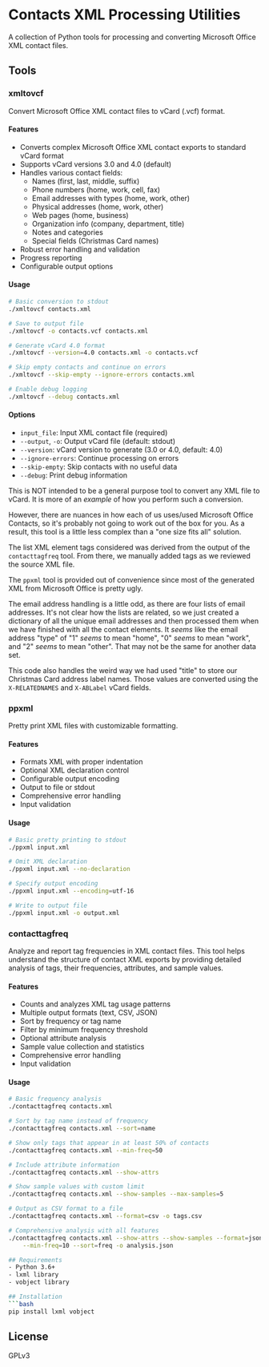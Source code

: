 # Contacts XML Processing Utilities

A collection of Python tools for processing and converting Microsoft Office XML
contact files.

## Tools

### xmltovcf
Convert Microsoft Office XML contact files to vCard (.vcf) format.

#### Features
- Converts complex Microsoft Office XML contact exports to standard vCard format
- Supports vCard versions 3.0 and 4.0 (default)
- Handles various contact fields:
  - Names (first, last, middle, suffix)
  - Phone numbers (home, work, cell, fax)
  - Email addresses with types (home, work, other)
  - Physical addresses (home, work, other)
  - Web pages (home, business)
  - Organization info (company, department, title)
  - Notes and categories
  - Special fields (Christmas Card names)
- Robust error handling and validation
- Progress reporting
- Configurable output options

#### Usage
```bash
# Basic conversion to stdout
./xmltovcf contacts.xml

# Save to output file
./xmltovcf -o contacts.vcf contacts.xml

# Generate vCard 4.0 format
./xmltovcf --version=4.0 contacts.xml -o contacts.vcf

# Skip empty contacts and continue on errors
./xmltovcf --skip-empty --ignore-errors contacts.xml

# Enable debug logging
./xmltovcf --debug contacts.xml
```

#### Options
- `input_file`: Input XML contact file (required)
- `--output`, `-o`: Output vCard file (default: stdout)
- `--version`: vCard version to generate (3.0 or 4.0, default: 4.0)
- `--ignore-errors`: Continue processing on errors
- `--skip-empty`: Skip contacts with no useful data
- `--debug`: Print debug information


This is NOT intended to be a general purpose tool to convert any XML file to
vCard. It is more of an _example_ of how you perform such a conversion.

However, there are nuances in how each of us uses/used Microsoft Office Contacts,
so it's probably not going to work out of the box for you. As a result, this
tool is a little less complex than a "one size fits all" solution.

The list XML element tags considered was derived from the output of the
`contacttagfreq` tool. From there, we manually added tags as we reviewed the
source XML file.

The `ppxml` tool is provided out of convenience since most of the generated
XML from Microsoft Office is pretty ugly.

The email address handling is a little odd, as there are four lists of email
addresses. It's not clear how the lists are related, so we just created a
dictionary of all the unique email addresses and then processed them when we
have finished with all the contact elements. It _seems_ like the email address
"type" of "1" _seems_ to mean "home", "0" _seems_ to mean "work", and "2"
_seems_ to mean "other". That may not be the same for another data set.

This code also handles the weird way we had used "title" to store our
Christmas Card address label names. Those values are converted using the
`X-RELATEDNAMES` and `X-ABLabel` vCard fields.

### ppxml
Pretty print XML files with customizable formatting.

#### Features
- Formats XML with proper indentation
- Optional XML declaration control
- Configurable output encoding
- Output to file or stdout
- Comprehensive error handling
- Input validation

#### Usage
```bash
# Basic pretty printing to stdout
./ppxml input.xml

# Omit XML declaration
./ppxml input.xml --no-declaration

# Specify output encoding
./ppxml input.xml --encoding=utf-16

# Write to output file
./ppxml input.xml -o output.xml
```

### contacttagfreq
Analyze and report tag frequencies in XML contact files. This tool helps
understand the structure of contact XML exports by providing detailed analysis
of tags, their frequencies, attributes, and sample values.

#### Features
- Counts and analyzes XML tag usage patterns
- Multiple output formats (text, CSV, JSON)
- Sort by frequency or tag name
- Filter by minimum frequency threshold
- Optional attribute analysis
- Sample value collection and statistics
- Comprehensive error handling
- Input validation

#### Usage
```bash
# Basic frequency analysis
./contacttagfreq contacts.xml

# Sort by tag name instead of frequency
./contacttagfreq contacts.xml --sort=name

# Show only tags that appear in at least 50% of contacts
./contacttagfreq contacts.xml --min-freq=50

# Include attribute information
./contacttagfreq contacts.xml --show-attrs

# Show sample values with custom limit
./contacttagfreq contacts.xml --show-samples --max-samples=5

# Output as CSV format to a file
./contacttagfreq contacts.xml --format=csv -o tags.csv

# Comprehensive analysis with all features
./contacttagfreq contacts.xml --show-attrs --show-samples --format=json \
    --min-freq=10 --sort=freq -o analysis.json

## Requirements
- Python 3.6+
- lxml library
- vobject library

## Installation
```bash
pip install lxml vobject
```

## License
GPLv3
